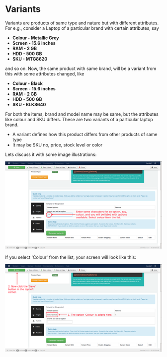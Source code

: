 # Variants

Variants are products of same type and nature but with different attributes. For e.g., consider a Laptop of a particular brand with certain attributes, say
* **Colour - Metallic Grey**
* **Screen - 15.6 inches**
* **RAM    - 2 GB**
* **HDD    - 500 GB**
* **SKU    - MTG8620**

and so on. Now, the same product with same brand, will be a variant from this with some attributes changed, like
* **Colour - Black**
* **Screen - 15.6 inches**
* **RAM    - 2 GB**
* **HDD    - 500 GB**
* **SKU    - BLK8640**

For both the items, brand and model name may be same, but the attributes like colour and SKU differs. These are two variants of a particular laptop brand.

* A variant defines how this product differs from other products of same type
* It may be SKU no, price, stock level or color

Lets discuss it with some image illustrations:

![Variant 1](product_variable_variant_1.png)

If you select 'Colour' from the list, your screen will look like this:

![Variant 2](product_variable_variant_2.png)







